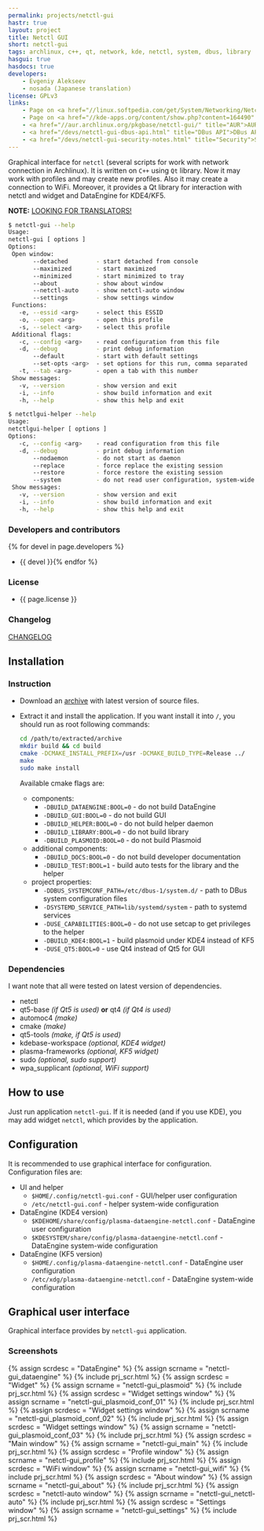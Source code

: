 ```yaml
---
permalink: projects/netctl-gui
hastr: true
layout: project
title: Netctl GUI
short: netctl-gui
tags: archlinux, c++, qt, network, kde, netctl, system, dbus, library
hasgui: true
hasdocs: true
developers:
    - Evgeniy Alekseev
    - nosada (Japanese translation)
license: GPLv3
links:
    - Page on <a href="//linux.softpedia.com/get/System/Networking/Netctl-GUI-103383.shtml" title="Softpedia">Softpedia</a>
    - Page on <a href="//kde-apps.org/content/show.php?content=164490" title="kde-apps">kde-apps.org</a>
    - <a href="//aur.archlinux.org/pkgbase/netctl-gui/" title="AUR">AUR package</a>
    - <a href="/devs/netctl-gui-dbus-api.html" title="DBus API">DBus API reference</a>
    - <a href="/devs/netctl-gui-security-notes.html" title="Security">Security notes</a>
---
```

<!-- info block -->

Graphical interface for `netctl` (several scripts for work with network connection in Archlinux). It is written on `C++` using `Qt` library. Now it may work with profiles and may create new profiles. Also it may create a connection to WiFi. Moreover, it provides a Qt library for interaction with netctl and widget and DataEngine for KDE4/KF5.

<!--more-->

**NOTE:** [LOOKING FOR TRANSLATORS!](//github.com/arcan1s/netctl-gui/issues/3 "Ticket")

```bash
$ netctl-gui --help
Usage:
netctl-gui [ options ]
Options:
 Open window:
       --detached        - start detached from console
       --maximized       - start maximized
       --minimized       - start minimized to tray
       --about           - show about window
       --netctl-auto     - show netctl-auto window
       --settings        - show settings window
 Functions:
   -e, --essid <arg>     - select this ESSID
   -o, --open <arg>      - open this profile
   -s, --select <arg>    - select this profile
 Additional flags:
   -c, --config <arg>    - read configuration from this file
   -d, --debug           - print debug information
       --default         - start with default settings
       --set-opts <arg>  - set options for this run, comma separated
   -t, --tab <arg>       - open a tab with this number
 Show messages:
   -v, --version         - show version and exit
   -i, --info            - show build information and exit
   -h, --help            - show this help and exit
```

```bash
$ netctlgui-helper --help
Usage:
netctlgui-helper [ options ]
Options:
   -c, --config <arg>    - read configuration from this file
   -d, --debug           - print debug information
       --nodaemon        - do not start as daemon
       --replace         - force replace the existing session
       --restore         - force restore the existing session
       --system          - do not read user configuration, system-wide only
 Show messages:
   -v, --version         - show version and exit
   -i, --info            - show build information and exit
   -h, --help            - show this help and exit
```

### <a href="#devel" class="anchor" id="devel"><span class="octicon octicon-link"></span></a>Developers and contributors

{% for devel in page.developers %}
* {{ devel }}{% endfor %}

### <a href="#license" class="anchor" id="license"><span class="octicon octicon-link"></span></a>License

* {{ page.license }}

### <a href="#changelog" class="anchor" id="changelog"><span class="octicon octicon-link"></span></a>Changelog

[CHANGELOG](//github.com/arcan1s/netctl-gui/blob/master/CHANGELOG "GitHub")

<!-- end of info block -->

<!-- install block -->
## <a href="#install" class="anchor" id="install"><span class="octicon octicon-link"></span></a>Installation

### <a href="#instruction" class="anchor" id="instruction"><span class="octicon octicon-link"></span></a>Instruction

* Download an [archive](//github.com/arcan1s/netctl-gui/releases "GitHub") with latest version of source files.
* Extract it and install the application. If you want install it into `/`, you should run as root following commands:

    ```bash
    cd /path/to/extracted/archive
    mkdir build && cd build
    cmake -DCMAKE_INSTALL_PREFIX=/usr -DCMAKE_BUILD_TYPE=Release ../
    make
    sudo make install
    ```

    Available cmake flags are:

    * components:
        * `-DBUILD_DATAENGINE:BOOL=0` - do not build DataEngine
        * `-DBUILD_GUI:BOOL=0` - do not build GUI
        * `-DBUILD_HELPER:BOOL=0` - do not build helper daemon
        * `-DBUILD_LIBRARY:BOOL=0` - do not build library
        * `-DBUILD_PLASMOID:BOOL=0` - do not build Plasmoid
    * additional components:
        * `-DBUILD_DOCS:BOOL=0` - do not build developer documentation
        * `-DBUILD_TEST:BOOL=1` - build auto tests for the library and the helper
    * project properties:
        * `-DDBUS_SYSTEMCONF_PATH=/etc/dbus-1/system.d/` - path to DBus system configuration files
        * `-DSYSTEMD_SERVICE_PATH=lib/systemd/system` - path to systemd services
        * `-DUSE_CAPABILITIES:BOOL=0` - do not use setcap to get privileges to the helper
        * `-DBUILD_KDE4:BOOL=1` - build plasmoid under KDE4 instead of KF5
        * `-DUSE_QT5:BOOL=0` - use Qt4 instead of Qt5 for GUI

### <a href="#dependencies" class="anchor" id="dependencies"><span class="octicon octicon-link"></span></a>Dependencies

I want note that all were tested on latest version of dependencies.

* netctl
* qt5-base *(if Qt5 is used)* **or** qt4 *(if Qt4 is used)*
* automoc4 *(make)*
* cmake *(make)*
* qt5-tools *(make, if Qt5 is used)*
* kdebase-workspace *(optional, KDE4 widget)*
* plasma-frameworks *(optional, KF5 widget)*
* sudo *(optional, sudo support)*
* wpa_supplicant *(optional, WiFi support)*

<!-- end of install block -->

<!-- howto block -->
## <a href="#howto" class="anchor" id="howto"><span class="octicon octicon-link"></span></a>How to use

Just run application `netctl-gui`. If it is needed (and if you use KDE), you may add widget `netctl`, which provides by the application.

<!-- end of howto block -->

<!-- config block -->
## <a href="#config" class="anchor" id="config"><span class="octicon octicon-link"></span></a>Configuration

It is recommended to use graphical interface for configuration. Configuration files are:

* UI and helper
    * `$HOME/.config/netctl-gui.conf` - GUI/helper user configuration
    * `/etc/netctl-gui.conf` - helper system-wide configuration
* DataEngine (KDE4 version)
    * `$KDEHOME/share/config/plasma-dataengine-netctl.conf` - DataEngine user configuration
    * `$KDESYSTEM/share/config/plasma-dataengine-netctl.conf` - DataEngine system-wide configuration
* DataEngine (KF5 version)
    * `$HOME/.config/plasma-dataengine-netctl.conf` - DataEngine user configuration
    * `/etc/xdg/plasma-dataengine-netctl.conf` - DataEngine system-wide configuration

<!-- end of config block -->

<!-- gui block -->
## <a href="#gui" class="anchor" id="gui"><span class="octicon octicon-link"></span></a>Graphical user interface

Graphical interface provides by `netctl-gui` application.

### <a name="screenshots" class="anchor" href="#screenshots"><span class="octicon octicon-link"></span></a>Screenshots

<div class="thumbnails">
  {% assign scrdesc = "DataEngine" %}
  {% assign scrname = "netctl-gui_dataengine" %}
  {% include prj_scr.html %}
  {% assign scrdesc = "Widget" %}
  {% assign scrname = "netctl-gui_plasmoid" %}
  {% include prj_scr.html %}
  {% assign scrdesc = "Widget settings window" %}
  {% assign scrname = "netctl-gui_plasmoid_conf_01" %}
  {% include prj_scr.html %}
  {% assign scrdesc = "Widget settings window" %}
  {% assign scrname = "netctl-gui_plasmoid_conf_02" %}
  {% include prj_scr.html %}
  {% assign scrdesc = "Widget settings window" %}
  {% assign scrname = "netctl-gui_plasmoid_conf_03" %}
  {% include prj_scr.html %}
  {% assign scrdesc = "Main window" %}
  {% assign scrname = "netctl-gui_main" %}
  {% include prj_scr.html %}
  {% assign scrdesc = "Profile window" %}
  {% assign scrname = "netctl-gui_profile" %}
  {% include prj_scr.html %}
  {% assign scrdesc = "WiFi window" %}
  {% assign scrname = "netctl-gui_wifi" %}
  {% include prj_scr.html %}
  {% assign scrdesc = "About window" %}
  {% assign scrname = "netctl-gui_about" %}
  {% include prj_scr.html %}
  {% assign scrdesc = "netctl-auto window" %}
  {% assign scrname = "netctl-gui_netctl-auto" %}
  {% include prj_scr.html %}
  {% assign scrdesc = "Settings window" %}
  {% assign scrname = "netctl-gui_settings" %}
  {% include prj_scr.html %}
</div>
<!-- end of gui block -->
